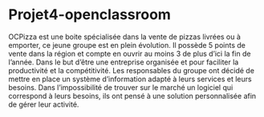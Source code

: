 # Projet4-openclassroom
OCPizza  est une boite spécialisée dans la vente de pizzas livrées ou à emporter, ce jeune groupe est en plein évolution. 
Il  possède 5 points de vente dans la région et compte en ouvrir au moins 3 de plus d’ici la fin de l’année. 
Dans le but d’être une entreprise organisée et pour faciliter la productivité et la compétitivité. Les responsables du groupe ont décidé de mettre en place un système d’information adapté à leurs services et leurs besoins.
Dans l’impossibilité de trouver sur le marché  un logiciel qui correspond  à leurs besoins, ils ont pensé à une solution personnalisée afin de gérer leur activité.  
